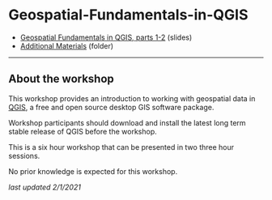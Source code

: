 # Geospatial-Fundamentals-in-QGIS

- [Geospatial Fundamentals in QGIS, parts 1-2](https://docs.google.com/presentation/d/1LqB95Rh1Njd2uK_tiw59rDFiAYV3VCdFio3rUhjwup8/edit?usp=sharing) (slides)
- [Additional Materials](https://drive.google.com/file/d/1Q2si3nSrRpRu8S3fyFyOP7i5wIWXRzmN/view?usp=sharing) (folder)

---

## About the workshop

This workshop provides an introduction to working with geospatial data in [QGIS](https://qgis.org/en/site/), a free and open source desktop GIS software package.

Workshop participants should download and install the latest long term stable release of QGIS before the workshop.

This is a six hour workshop that can be presented in two three hour sessions.

No prior knowledge is expected for this workshop.

*last updated 2/1/2021*
